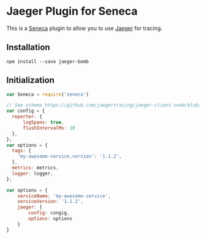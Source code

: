 # Jaeger Plugin for Seneca

This is a [Seneca](https://github.com/senecajs/seneca) plugin to allow you to use [Jaeger](http://jaegertracing.io/) for tracing.

## Installation

`npm install --save jaeger-bomb`

## Initialization

```javascript
var Seneca = require('seneca')

// See schema https://github.com/jaegertracing/jaeger-client-node/blob/master/src/configuration.js#L37
var config = {
  reporter: {
      logSpans: true,
      flushIntervalMs: 10
  },
};
var options = {
  tags: {
    'my-awesome-service.version': '1.1.2',
  },
  metrics: metrics,
  logger: logger,
};

var options = {
    serviceName: 'my-awesome-service',
    serviceVersion: '1.1.2',
    jaeger: {
        config: congig,
        options: options
    }
}
```